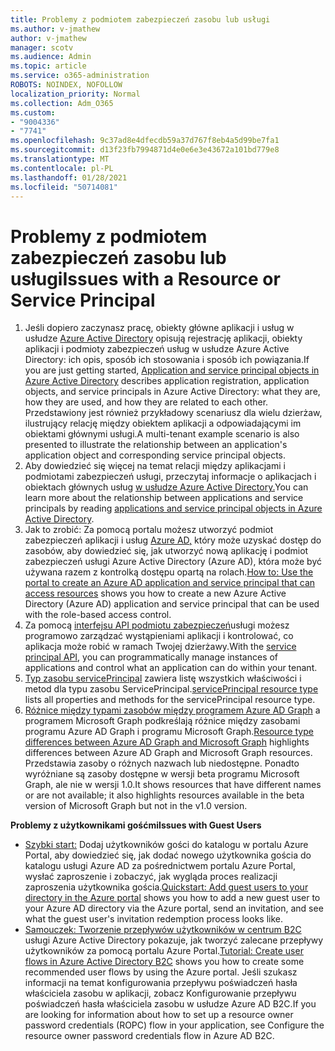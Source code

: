 ```yaml
---
title: Problemy z podmiotem zabezpieczeń zasobu lub usługi
ms.author: v-jmathew
author: v-jmathew
manager: scotv
ms.audience: Admin
ms.topic: article
ms.service: o365-administration
ROBOTS: NOINDEX, NOFOLLOW
localization_priority: Normal
ms.collection: Adm_O365
ms.custom:
- "9004336"
- "7741"
ms.openlocfilehash: 9c37ad8e4dfecdb59a37d767f8eb4a5d99be7fa1
ms.sourcegitcommit: d13f23fb7994871d4e0e6e3e43672a101bd779e8
ms.translationtype: MT
ms.contentlocale: pl-PL
ms.lasthandoff: 01/28/2021
ms.locfileid: "50714081"
---
```

# <a name="issues-with-a-resource-or-service-principal"></a><span data-ttu-id="eefb2-102">Problemy z podmiotem zabezpieczeń zasobu lub usługi</span><span class="sxs-lookup"><span data-stu-id="eefb2-102">Issues with a Resource or Service Principal</span></span>

1. <span data-ttu-id="eefb2-103">Jeśli dopiero zaczynasz pracę, obiekty główne aplikacji i usług w usłudze [Azure Active Directory](https://docs.microsoft.com/azure/active-directory/develop/app-objects-and-service-principals) opisują rejestrację aplikacji, obiekty aplikacji i podmioty zabezpieczeń usług w usłudze Azure Active Directory: ich opis, sposób ich stosowania i sposób ich powiązania.</span><span class="sxs-lookup"><span data-stu-id="eefb2-103">If you are just getting started, [Application and service principal objects in Azure Active Directory](https://docs.microsoft.com/azure/active-directory/develop/app-objects-and-service-principals) describes application registration, application objects, and service principals in Azure Active Directory: what they are, how they are used, and how they are related to each other.</span></span> <span data-ttu-id="eefb2-104">Przedstawiony jest również przykładowy scenariusz dla wielu dzierżaw, ilustrujący relację między obiektem aplikacji a odpowiadającymi im obiektami głównymi usługi.</span><span class="sxs-lookup"><span data-stu-id="eefb2-104">A multi-tenant example scenario is also presented to illustrate the relationship between an application's application object and corresponding service principal objects.</span></span>
2. <span data-ttu-id="eefb2-105">Aby dowiedzieć się więcej na temat relacji między aplikacjami i podmiotami zabezpieczeń usługi, przeczytaj informacje o aplikacjach i obiektach głównych usług [w usłudze Azure Active Directory.](https://docs.microsoft.com/azure/active-directory/develop/app-objects-and-service-principals)</span><span class="sxs-lookup"><span data-stu-id="eefb2-105">You can learn more about the relationship between applications and service principals by reading [applications and service principal objects in Azure Active Directory](https://docs.microsoft.com/azure/active-directory/develop/app-objects-and-service-principals).</span></span>
3. <span data-ttu-id="eefb2-106">Jak to zrobić: Za pomocą portalu możesz utworzyć podmiot zabezpieczeń aplikacji i usług [Azure AD,](https://docs.microsoft.com/azure/active-directory/develop/howto-create-service-principal-portal) który może uzyskać dostęp do zasobów, aby dowiedzieć się, jak utworzyć nową aplikację i podmiot zabezpieczeń usługi Azure Active Directory (Azure AD), która może być używana razem z kontrolką dostępu opartą na rolach.</span><span class="sxs-lookup"><span data-stu-id="eefb2-106">[How to: Use the portal to create an Azure AD application and service principal that can access resources](https://docs.microsoft.com/azure/active-directory/develop/howto-create-service-principal-portal) shows you how to create a new Azure Active Directory (Azure AD) application and service principal that can be used with the role-based access control.</span></span>
4. <span data-ttu-id="eefb2-107">Za pomocą [interfejsu API podmiotu zabezpieczeń](https://docs.microsoft.com/graph/api/resources/serviceprincipal)usługi możesz programowo zarządzać wystąpieniami aplikacji i kontrolować, co aplikacja może robić w ramach Twojej dzierżawy.</span><span class="sxs-lookup"><span data-stu-id="eefb2-107">With the [service principal API](https://docs.microsoft.com/graph/api/resources/serviceprincipal), you can programmatically manage instances of applications and control what an application can do within your tenant.</span></span>
5. <span data-ttu-id="eefb2-108">[Typ zasobu servicePrincipal](https://docs.microsoft.com/graph/api/resources/serviceprincipal) zawiera listę wszystkich właściwości i metod dla typu zasobu ServicePrincipal.</span><span class="sxs-lookup"><span data-stu-id="eefb2-108">[servicePrincipal resource type](https://docs.microsoft.com/graph/api/resources/serviceprincipal) lists all properties and methods for the servicePrincipal resource type.</span></span>
6. <span data-ttu-id="eefb2-109">[Różnice między typami zasobów między programem Azure AD Graph](https://docs.microsoft.com/graph/migrate-azure-ad-graph-resource-differences) a programem Microsoft Graph podkreślają różnice między zasobami programu Azure AD Graph i programu Microsoft Graph.</span><span class="sxs-lookup"><span data-stu-id="eefb2-109">[Resource type differences between Azure AD Graph and Microsoft Graph](https://docs.microsoft.com/graph/migrate-azure-ad-graph-resource-differences) highlights differences between Azure AD Graph and Microsoft Graph resources.</span></span> <span data-ttu-id="eefb2-110">Przedstawia zasoby o różnych nazwach lub niedostępne. Ponadto wyróżniane są zasoby dostępne w wersji beta programu Microsoft Graph, ale nie w wersji 1.0.</span><span class="sxs-lookup"><span data-stu-id="eefb2-110">It shows resources that have different names or are not available; it also highlights resources available in the beta version of Microsoft Graph but not in the v1.0 version.</span></span>

<span data-ttu-id="eefb2-111">**Problemy z użytkownikami gośćmi**</span><span class="sxs-lookup"><span data-stu-id="eefb2-111">**Issues with Guest Users**</span></span>

- <span data-ttu-id="eefb2-112">[Szybki start:](https://docs.microsoft.com/azure/active-directory/external-identities/b2b-quickstart-add-guest-users-portal#prerequisites) Dodaj użytkowników gości do katalogu w portalu Azure Portal, aby dowiedzieć się, jak dodać nowego użytkownika gościa do katalogu usługi Azure AD za pośrednictwem portalu Azure Portal, wysłać zaproszenie i zobaczyć, jak wygląda proces realizacji zaproszenia użytkownika gościa.</span><span class="sxs-lookup"><span data-stu-id="eefb2-112">[Quickstart: Add guest users to your directory in the Azure portal](https://docs.microsoft.com/azure/active-directory/external-identities/b2b-quickstart-add-guest-users-portal#prerequisites) shows you how to add a new guest user to your Azure AD directory via the Azure portal, send an invitation, and see what the guest user's invitation redemption process looks like.</span></span>
- <span data-ttu-id="eefb2-113">[Samouczek: Tworzenie przepływów użytkowników w centrum B2C](https://docs.microsoft.com/azure/active-directory-b2c/tutorial-create-user-flows) usługi Azure Active Directory pokazuje, jak tworzyć zalecane przepływy użytkowników za pomocą portalu Azure Portal.</span><span class="sxs-lookup"><span data-stu-id="eefb2-113">[Tutorial: Create user flows in Azure Active Directory B2C](https://docs.microsoft.com/azure/active-directory-b2c/tutorial-create-user-flows) shows you how to create some recommended user flows by using the Azure portal.</span></span> <span data-ttu-id="eefb2-114">Jeśli szukasz informacji na temat konfigurowania przepływu poświadczeń hasła właściciela zasobu w aplikacji, zobacz Konfigurowanie przepływu poświadczeń hasła właściciela zasobu w usłudze Azure AD B2C.</span><span class="sxs-lookup"><span data-stu-id="eefb2-114">If you are looking for information about how to set up a resource owner password credentials (ROPC) flow in your application, see Configure the resource owner password credentials flow in Azure AD B2C.</span></span>
